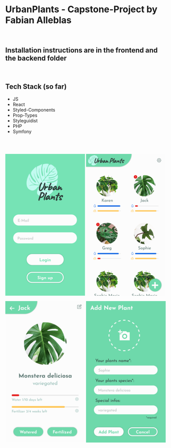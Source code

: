 # UrbanPlants - Capstone-Project by Fabian Alleblas
<br/>

## Installation instructions are in the frontend and the backend folder
<br/>

## Tech Stack (so far)

- JS
- React
- Styled-Components
- Prop-Types
- Styleguidist
- PHP
- Symfony

<br/><br/>

![UrbanPlants](readme_assets/urbanplants_design1.png)

![UrbanPlants](readme_assets/urbanplants_design2.png)